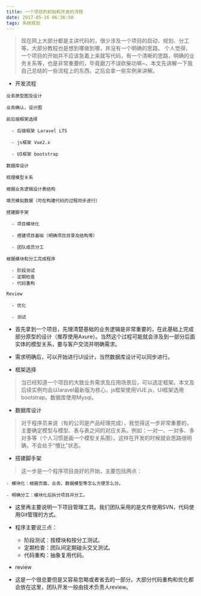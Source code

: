 ```yaml
---
title: 一个项目的初始和开发的流程
date: 2017-05-16 06:36:50
tags: 系统规划
---
```


> 现在网上大部分都是主讲代码的，很少涉及一个项目的启动、规划、分工等。大部分教程也是想到哪做到哪，并没有一个明确的思路。
> 个人觉得，一个项目的开始并不应该急着上来就写代码，有一个清晰的思路，明确的业务关系等，也是非常重要的，毕竟磨刀不误砍柴功嘛~。本文先讲解一下我自己总结的一些流程上的东西，之后会拿一些实例来讲解。

<!-- more -->

- 开发流程

```
业务原型图及设计

业务确认，设计图

前后端框架选择

  - 后端框架 Laravel LTS

  - js框架 Vue2.x

  - UI框架 bootstrap

数据库设计

梳理模型关系

根据业务逻辑设计表结构

填充模拟数据（可在构建代码的过程同步进行）

搭建脚手架

  - 项目模块化

  - 搭建项目基础（明确项目目录及结构等）

  - 团队成员分工

根据模块和分工完成程序

  - 阶段测试
  - 定期检查
  - 代码重构

Review

  - 优化

  - 测试
```

- 首先拿到一个项目，先理清楚基础的业务逻辑是非常重要的，在此基础上完成部分原型的设计（推荐使用Axure）。当然这个过程可能就会涉及到一部分后面实体的模型关系，要与客户交流并明确需求。

- 需求明确后，可以开始进行UI设计，当然数据库设计可以同步进行。

- 框架选择

> 当已经知道一个项目的大致业务需求及应用场景后，可以选定框架。本文及后续实例均会以laravel最新版为核心，js框架使用VUE.js，UI框架选用bootstrap。数据库使用Mysql。

- 数据库设计

> 对于程序员来说（有的公司是产品经理完成），我觉得这一步非常重要的，主要确定模型与模型、表与表之间的对应关系。例如：一对一、一对多、多对多等（个人习惯是画一个模型关系图）。这样在开发的时候就会思路很明确，不会处于“懵比”状态。

- 搭建脚手架

> 这一步是一个程序项目良好的开始，主要包括两点：

    - 模块化：根据页面、业务、数据模型等怎么方便怎么分。

    - 明确分工：模块化后拆分项目并分工。

- 这里再主要说明一下项目管理工具。我们团队采用的是文件使用SVN，代码使用Git管理的方式。

- 程序主要说三点：

    - 阶段测试：按模块和按分工测试。
    - 定期检查：团队间定期碰头交叉测试。
    - 代码重构：抽象复用代码。

- review

- 这是一个很总要但是又容易忽略或者省去的一部分。大部分代码重构和优化都会放在这里，团队开发一般由技术负责人review。